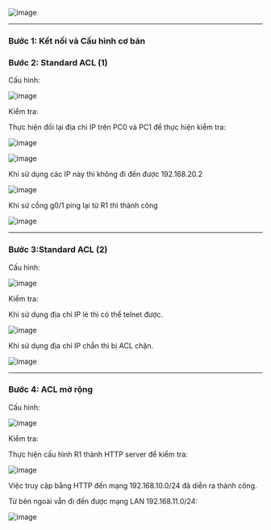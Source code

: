 ![image](https://github.com/user-attachments/assets/6da28492-9201-45bd-905b-97bd42cb8716)

---

### **Bước 1: Kết nối và Cấu hình cơ bản**

### **Bước 2: Standard ACL (1)**

Cấu hình:

![image](https://github.com/user-attachments/assets/ebd3571e-01af-4555-ae29-fe4043bae53a)

Kiểm tra:

Thực hiện đối lại địa chỉ IP trên PC0 và PC1 để thực hiện kiểm tra:

![image](https://github.com/user-attachments/assets/6514595c-fb3c-4e24-b629-4184bda5b707)

![image](https://github.com/user-attachments/assets/babe94c5-355e-49a3-a9bf-a708710ba25a)

Khi sử dụng các IP này thì không đi đến được 192.168.20.2

![image](https://github.com/user-attachments/assets/f33e9e41-2470-4629-bdf3-d5095277fddf)

Khi sử cổng g0/1 ping lại từ R1 thì thành công 

![image](https://github.com/user-attachments/assets/6c0a589d-8ed8-40b2-902b-9a597b0fcc9b)

---

### **Bước 3:Standard ACL (2)**

Cấu hình:

![image](https://github.com/user-attachments/assets/8c00299f-92fb-4a0f-9f6a-a84e53c11306)

Kiểm tra:

Khi sử dụng địa chỉ IP lẻ thì có thể telnet được.

![image](https://github.com/user-attachments/assets/047d9aa4-91d1-4bdf-a50e-7106450111d8)

Khi sử dụng địa chỉ IP chẵn thì bị ACL chặn.

![image](https://github.com/user-attachments/assets/235bdd42-76d0-47eb-8eaa-8211458fb5ca)

---

### **Bước 4: ACL mở rộng**

Cấu hình:

![image](https://github.com/user-attachments/assets/4423edcc-cdd6-4061-8ad3-9a4b428b641f)

Kiểm tra:

Thực hiện cấu hình R1 thành HTTP server để kiểm tra:

![image](https://github.com/user-attachments/assets/8285af48-991d-4aa0-9d73-f1ef6fe3edd9)


Việc truy cập bằng HTTP đến mạng 192.168.10.0/24 đã diễn ra thành công.

Từ bên ngoài vẫn đi đến được mạng LAN 192.168.11.0/24:

![image](https://github.com/user-attachments/assets/00504592-6a9e-402c-839d-cccb8433a743)











